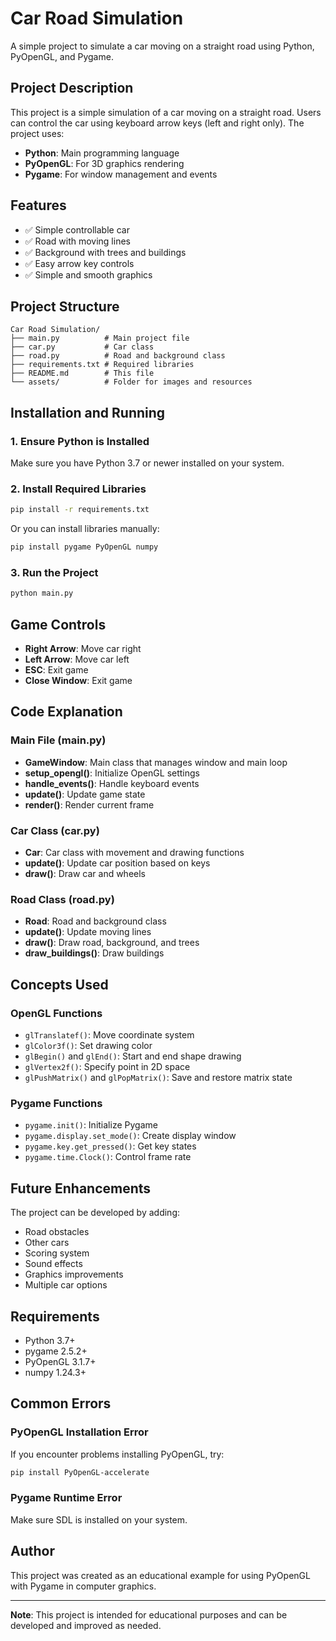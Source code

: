 # Car Road Simulation

A simple project to simulate a car moving on a straight road using Python, PyOpenGL, and Pygame.

## Project Description

This project is a simple simulation of a car moving on a straight road. Users can control the car using keyboard arrow keys (left and right only). The project uses:

- **Python**: Main programming language
- **PyOpenGL**: For 3D graphics rendering
- **Pygame**: For window management and events

## Features

- ✅ Simple controllable car
- ✅ Road with moving lines
- ✅ Background with trees and buildings
- ✅ Easy arrow key controls
- ✅ Simple and smooth graphics

## Project Structure

```
Car Road Simulation/
├── main.py          # Main project file
├── car.py           # Car class
├── road.py          # Road and background class
├── requirements.txt # Required libraries
├── README.md        # This file
└── assets/          # Folder for images and resources
```

## Installation and Running

### 1. Ensure Python is Installed

Make sure you have Python 3.7 or newer installed on your system.

### 2. Install Required Libraries

```bash
pip install -r requirements.txt
```

Or you can install libraries manually:

```bash
pip install pygame PyOpenGL numpy
```

### 3. Run the Project

```bash
python main.py
```

## Game Controls

- **Right Arrow**: Move car right
- **Left Arrow**: Move car left
- **ESC**: Exit game
- **Close Window**: Exit game

## Code Explanation

### Main File (main.py)

- **GameWindow**: Main class that manages window and main loop
- **setup_opengl()**: Initialize OpenGL settings
- **handle_events()**: Handle keyboard events
- **update()**: Update game state
- **render()**: Render current frame

### Car Class (car.py)

- **Car**: Car class with movement and drawing functions
- **update()**: Update car position based on keys
- **draw()**: Draw car and wheels

### Road Class (road.py)

- **Road**: Road and background class
- **update()**: Update moving lines
- **draw()**: Draw road, background, and trees
- **draw_buildings()**: Draw buildings

## Concepts Used

### OpenGL Functions

- `glTranslatef()`: Move coordinate system
- `glColor3f()`: Set drawing color
- `glBegin()` and `glEnd()`: Start and end shape drawing
- `glVertex2f()`: Specify point in 2D space
- `glPushMatrix()` and `glPopMatrix()`: Save and restore matrix state

### Pygame Functions

- `pygame.init()`: Initialize Pygame
- `pygame.display.set_mode()`: Create display window
- `pygame.key.get_pressed()`: Get key states
- `pygame.time.Clock()`: Control frame rate

## Future Enhancements

The project can be developed by adding:

- Road obstacles
- Other cars
- Scoring system
- Sound effects
- Graphics improvements
- Multiple car options

## Requirements

- Python 3.7+
- pygame 2.5.2+
- PyOpenGL 3.1.7+
- numpy 1.24.3+

## Common Errors

### PyOpenGL Installation Error

If you encounter problems installing PyOpenGL, try:

```bash
pip install PyOpenGL-accelerate
```

### Pygame Runtime Error

Make sure SDL is installed on your system.

## Author

This project was created as an educational example for using PyOpenGL with Pygame in computer graphics.

---

**Note**: This project is intended for educational purposes and can be developed and improved as needed. 